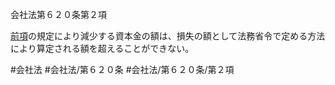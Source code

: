 会社法第６２０条第２項

[前項](会社法＿＿＿＿第６２０条第１項)の規定により減少する資本金の額は、損失の額として法務省令で定める方法により算定される額を超えることができない。

#会社法
#会社法/第６２０条
#会社法/第６２０条/第２項
